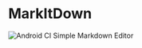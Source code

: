 # MarkItDown
![Android CI](https://github.com/z7workbench/MarkItDown/workflows/Android%20CI/badge.svg)
Simple Markdown Editor
